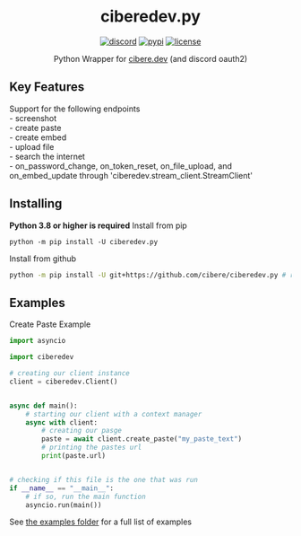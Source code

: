 <h1 align="center">ciberedev.py</h1>
<p align="center">
<a href="https://discord.gg/pP4mKKbRvk"><img src="https://discord.com/api/guilds/986344051110473769/embed.png" alt="discord"></a>
<a href="https://pypi.org/project/ciberedev.py"><img src="https://img.shields.io/pypi/v/ciberedev.py.svg" alt="pypi"></a>
<a href="https://github.com/cibere/ciberedev.py/blob/main/LICENSE"><img src="https://img.shields.io/github/license/cibere/ciberedev.py" alt="license"></a>
</p>
<p align="center">Python Wrapper for <a href="https://www.cibere.dev">cibere.dev</a> (and discord oauth2)</p>

<h2>Key Features</h2>
Support for the following endpoints<br>
- screenshot<br>
- create paste<br>
- create embed<br>
- upload file<br>
- search the internet<br>
- on_password_change, on_token_reset, on_file_upload, and on_embed_update through 'ciberedev.stream_client.StreamClient'

<h2>Installing</h2>
<span style="font-weight: bold;">Python 3.8 or higher is required</span>
Install from pip

```
python -m pip install -U ciberedev.py
```

Install from github

```bash
python -m pip install -U git+https://github.com/cibere/ciberedev.py # requires git to be installed
```

<h2>Examples</h2>
Create Paste Example

```py
import asyncio

import ciberedev

# creating our client instance
client = ciberedev.Client()


async def main():
    # starting our client with a context manager
    async with client:
        # creating our pasge
        paste = await client.create_paste("my_paste_text")
        # printing the pastes url
        print(paste.url)


# checking if this file is the one that was run
if __name__ == "__main__":
    # if so, run the main function
    asyncio.run(main())
```

See <a href="https://github.com/cibere/ciberedev.py/tree/main/examples">the examples folder</a> for a full list of examples
